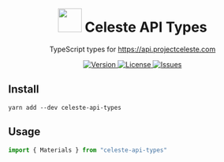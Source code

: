 <h1 align="center">
  <img src="https://konpa.github.io/devicon/devicon.git/icons/typescript/typescript-original.svg" height="48">
  Celeste API Types
</h1>

<p align="center">
 TypeScript types for <a href="https://api.projectceleste.com">https://api.projectceleste.com</a>
</p>

<p align="center">
  <a href="https://www.npmjs.com/package/@n4bb12/celeste-api-types">
    <img alt="Version" src="https://flat.badgen.net/npm/v/@n4bb12/celeste-api-types?icon=npm">
  </a>
  <a href="https://raw.githubusercontent.com/n4bb12/celeste-api-types/master/LICENSE">
    <img alt="License" src="https://flat.badgen.net/github/license/n4bb12/celeste-api-types?icon=github">
  </a>
  <a href="https://github.com/n4bb12/celeste-api-types/issues/new/choose">
    <img alt="Issues" src="https://flat.badgen.net/badge/github/create issue/pink?icon=github">
  </a>
</p>

## Install

```
yarn add --dev celeste-api-types
```

## Usage

```ts
import { Materials } from "celeste-api-types"
```
